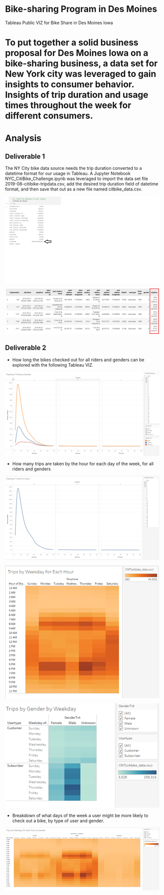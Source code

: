 # Bike-sharing Program in Des Moines
Tableau Public VIZ for Bike Share in Des Moines Iowa
# To put together a solid business proposal for Des Moines Iowa on a bike-sharing business, a data set for New York city was leveraged to gain insights to consumer behavior.  Insights of trip duration and usage times throughout the week for different consumers.

# Analysis
## Deliverable 1 
The NY City bike data source needs the trip duration converted to a datetime format for our usage in Tableau.  A Jupyter Notebook NYC_CitiBike_Challenge.ipynb was leveraged to import the data set file 2019-08-citibike-tripdata.csv, add the desired trip duration field of datetime format, and then save that out as a new file named citbike_data.csv.

![alt text](https://github.com/jj2773/bikesharing/blob/main/deliverable1_tripduration_datetime.PNG)

![alt text](https://github.com/jj2773/bikesharing/blob/main/citibike_df_head_image.PNG)

## Deliverable 2
* How long the bikes checked out for all riders and genders can be explored with the following Tableau VIZ.

![alt text](https://github.com/jj2773/bikesharing/blob/main/deliv2_checkout_times_for_users_gender.PNG)

* How many trips are taken by the hour for each day of the week, for all riders and genders

![alt text](https://github.com/jj2773/bikesharing/blob/main/deliv2_checkout_times_for_users.PNG)

![alt text](https://github.com/jj2773/bikesharing/blob/main/deliv2_tripsbyweekday_byhr.PNG)

![alt text](https://github.com/jj2773/bikesharing/blob/main/deliv2_tripsbygender_byweekday.PNG)

* Breakdown of what days of the week a user might be more likely to check out a bike, by type of user and gender.

![alt text](https://github.com/jj2773/bikesharing/blob/main/deliv2_tripsbyweekday_byhr_bygender.PNG)